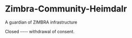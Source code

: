 # Zimbra-Community-Heimdalr
A guardian of ZIMBRA infrastructure


Closed ---- withdrawal of consent.
